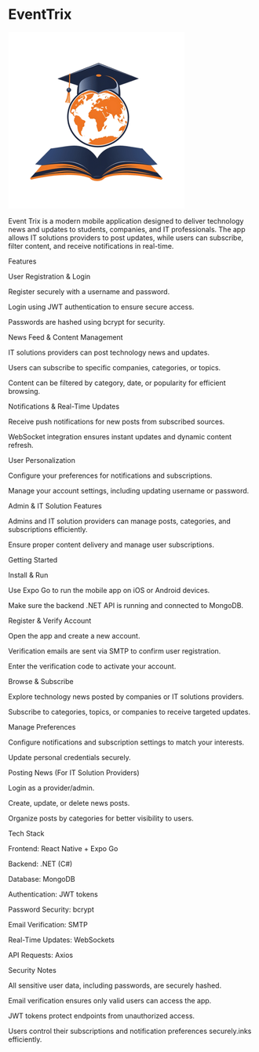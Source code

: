 # EventTrix

![My Website Logo](/Frontend/assets/eventTrix.png)  

Event Trix is a modern mobile application designed to deliver technology news and updates to students, companies, and IT professionals. The app allows IT solutions providers to post updates, while users can subscribe, filter content, and receive notifications in real-time.

Features

User Registration & Login

Register securely with a username and password.

Login using JWT authentication to ensure secure access.

Passwords are hashed using bcrypt for security.

News Feed & Content Management

IT solutions providers can post technology news and updates.

Users can subscribe to specific companies, categories, or topics.

Content can be filtered by category, date, or popularity for efficient browsing.

Notifications & Real-Time Updates

Receive push notifications for new posts from subscribed sources.

WebSocket integration ensures instant updates and dynamic content refresh.

User Personalization

Configure your preferences for notifications and subscriptions.

Manage your account settings, including updating username or password.

Admin & IT Solution Features

Admins and IT solution providers can manage posts, categories, and subscriptions efficiently.

Ensure proper content delivery and manage user subscriptions.

Getting Started

Install & Run

Use Expo Go to run the mobile app on iOS or Android devices.

Make sure the backend .NET API is running and connected to MongoDB.

Register & Verify Account

Open the app and create a new account.

Verification emails are sent via SMTP to confirm user registration.

Enter the verification code to activate your account.

Browse & Subscribe

Explore technology news posted by companies or IT solutions providers.

Subscribe to categories, topics, or companies to receive targeted updates.

Manage Preferences

Configure notifications and subscription settings to match your interests.

Update personal credentials securely.

Posting News (For IT Solution Providers)

Login as a provider/admin.

Create, update, or delete news posts.

Organize posts by categories for better visibility to users.

Tech Stack

Frontend: React Native + Expo Go

Backend: .NET (C#)

Database: MongoDB

Authentication: JWT tokens

Password Security: bcrypt

Email Verification: SMTP

Real-Time Updates: WebSockets

API Requests: Axios

Security Notes

All sensitive user data, including passwords, are securely hashed.

Email verification ensures only valid users can access the app.

JWT tokens protect endpoints from unauthorized access.

Users control their subscriptions and notification preferences securely.inks efficiently.
